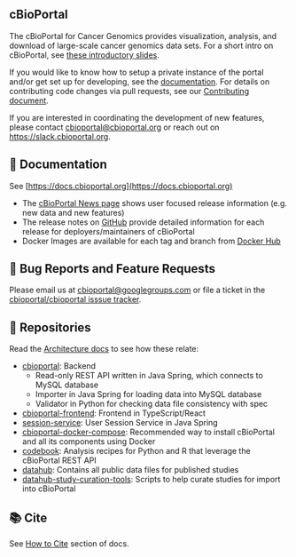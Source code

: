 ## cBioPortal
The cBioPortal for Cancer Genomics provides visualization, analysis, and download of large-scale cancer genomics data sets. For a short intro on cBioPortal, see [these introductory slides](https://docs.google.com/presentation/d/1hm0G77UklZnpQfFvywBfW2ZIsy8deKi5r1RfJarOPLg/edit?usp=sharing).

If you would like to know how to setup a private instance of the portal and/or get set up for developing, see the [documentation](https://docs.cbioportal.org). For details on contributing code changes via pull requests, see our [Contributing document](CONTRIBUTING.md).

If you are interested in coordinating the development of new features, please contact cbioportal@cbioportal.org or reach out on https://slack.cbioportal.org.

## 📘 Documentation
See [https://docs.cbioportal.org](https://docs.cbioportal.org)

- The [cBioPortal News page](https://www.cbioportal.org/news) shows user focused release information (e.g. new data and new features)
- The release notes on [GitHub](https://github.com/cBioPortal/cbioportal/releases) provide detailed information for each release for deployers/maintainers of cBioPortal
- Docker Images are available for each tag and branch from [Docker Hub](https://hub.docker.com/repository/docker/cbioportal/cbioportal/tags)

## 🐛 Bug Reports and Feature Requests
Please email us at cbioportal@googlegroups.com or file a ticket in the [cbioportal/cbioportal isssue tracker](https://github.com/cBioPortal/cbioportal/issues).

## 📁 Repositories
Read the [Architecture docs](https://docs.cbioportal.org/architecture-overview/) to see how these relate:

- [cbioportal](https://github.com/cBioPortal/cbioportal): Backend
  - Read-only REST API written in Java Spring, which connects to MySQL database 
  - Importer in Java Spring for loading data into MySQL database
  - Validator in Python for checking data file consistency with spec
- [cbioportal-frontend](https://github.com/cBioPortal/cbioportal-frontend): Frontend in TypeScript/React
- [session-service](https://github.com/cbioportal/session-service): User Session Service in Java Spring
- [cbioportal-docker-compose](https://github.com/cBioPortal/cbioportal-docker-compose): Recommended way to install cBioPortal and all its components using Docker
- [codebook](https://github.com/cBioPortal/codebook): Analysis recipes for Python and R that leverage the cBioPortal REST API
- [datahub](https://github.com/cBioPortal/datahub/): Contains all public data files for published studies
- [datahub-study-curation-tools](https://github.com/cBioPortal/datahub-study-curation-tools): Scripts to help curate studies for import into cBioPortal 

## 📚 Cite
See [How to Cite](https://docs.cbioportal.org/user-guide/faq/#how-do-i-cite-the-cbioportal) section of docs.
